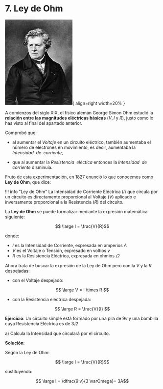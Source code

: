 # 7. Ley de Ohm

![George Ohm](media/george_ohm.jpg){ align=right width=20% }

A comienzos del siglo XIX, el físico alemán George Simon Ohm estudió la **relación entre las magnitudes eléctricas básicas** ($V, I$ y $R$), justo como lo has visto al final del apartado anterior.

Comprobó que:

* al aumentar el $Voltaje$ en un circuito eléctrico, también aumentaba el número de electrones en movimiento, es decir, aumentaba la $Intensidad\enspace de\enspace corriente$,

* que al aumentar  la $Resistencia\enspace eléctica$ entonces la $Intensidad\enspace de\enspace corriente$ disminuía.

Fruto de esta experimentación, en 1827 enunció lo que conocemos como **Ley de Ohm**, que dice:

!!! info "Ley de Ohm"
    La Intensidad de Corriente Eléctrica ($I$) que circula por un circuito es directamente proporcional al Voltaje ($V$) aplicado e inversamente proporcional a la Resistencia ($R$) del circuito.


La **Ley de Ohm** se puede formalizar mediante la expresión matemática siguiente:

$$
\large
I = \frac{V}{R}$$


donde:

- $I$ es la Intensidad de Corriente, expresada en amperios $A$
- $V$ es el Voltaje o Tensión, expresado en voltios $v$
- $R$ es la Resistencia Eléctrica, expresada en ohmios $\varOmega$

Ahora trata de buscar la expresión de la Ley de Ohm pero con la $V$ y la $R$ despejadas:

* con el Voltaje despejado:

$$
\large
V = I \times R
$$

* con la Resistencia eléctrica despejada:

$$
\large
R = \frac{V}{I}
$$

**Ejercicio**: Un circuito simple está formado por una pila de $9v$ y una bombilla cuya Resistencia Eléctrica es de $3\varOmega$.

a) Calcula la Intensidad que circulará por el circuito.

**Solución**:

Según la Ley de Ohm:

$$
\large
I = \frac{V}{R}$$

sustituyendo:

$$
\large
I = \dfrac{9 v}{3 \varOmega}= 3A$$